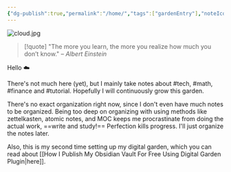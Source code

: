 ```yaml
---
{"dg-publish":true,"permalink":"/home/","tags":["gardenEntry"],"noteIcon":"1","created":"2025-01-01T23:45:07.235+08:00","updated":"2025-01-23T01:23:27.249+08:00"}
---
```


![cloud.jpg](/img/user/assets/cloud.jpg)

> [!quote]
>"The more you learn, the more you realize how much you don’t know."
– _Albert Einstein_

Hello ☁️

There's not much here (yet), but I mainly take notes about #tech, #math, #finance and #tutorial. Hopefully I will continuously grow this garden.

There's no exact organization right now, since I don't even have much notes to be organized. Being too deep on organizing with using methods like zettelkasten, atomic notes, and MOC keeps me procrastinate from doing the actual work, ==write and study!== Perfection kills progress. I'll just organize the notes later.

Also, this is my second time setting up my digital garden, which you can read about [[How I Publish My Obsidian Vault For Free Using Digital Garden Plugin\|here]]. 

